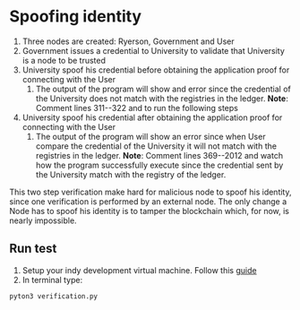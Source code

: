 # Spoofing identity
1. Three nodes are created: Ryerson, Government and User
2. Government issues a credential to University to validate that University is a node to be trusted
3. University spoof his credential before obtaining the application proof for connecting with the User
   1. The output of the program will show and error since the credential of the University does not match with the registries in the ledger. **Note**: Comment lines 311--322 and to run the following steps
3. University spoof his credential after obtaining the application proof for connecting with the User
   1. The output of the program will show an error since when User compare the credential of the University it will not match with the registries in the ledger. **Note**: Comment lines 369--2012 and watch how the program successfully execute since the credential sent by the University match with the registry of the ledger.
  
This two step verification make hard for malicious node to spoof his identity, since one verification is performed by an external node. The only change a Node has to spoof his identity is to tamper the blockchain which, for now, is nearly impossible.

## Run test
1. Setup your indy development virtual machine. Follow this [guide](https://github.com/hyperledger/indy-sdk/blob/master/doc/how-tos/prerequisites.md) 
2. In terminal type: 
```
pyton3 verification.py
```

